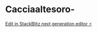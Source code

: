 # Cacciaaltesoro-

[Edit in StackBlitz next generation editor ⚡️](https://stackblitz.com/~/github.com/PalmieriFabiola/Cacciaaltesoro-)